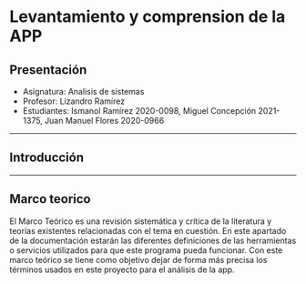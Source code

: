 # Levantamiento y comprension de la APP

## Presentación
* Asignatura: Analisis de sistemas
* Profesor: Lizandro Ramírez
* Estudiantes: Ismanol Ramírez 2020-0098, Miguel Concepción 2021-1375, Juan Manuel Flores 2020-0966

---

## Introducción



---

## Marco teorico
El Marco Teórico es una revisión sistemática y crítica de la literatura y teorías existentes relacionadas con el tema en cuestión. En este apartado de la documentación estarán las diferentes definiciones de las herramientas o servicios utilizados para que este programa pueda funcionar. Con este marco teórico se tiene como objetivo dejar de forma más precisa los términos usados en este proyecto para el análisis de la app.




